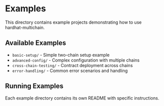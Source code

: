 # Examples

This directory contains example projects demonstrating how to use hardhat-multichain.

## Available Examples

- `basic-setup/` - Simple two-chain setup example
- `advanced-config/` - Complex configuration with multiple chains
- `cross-chain-testing/` - Contract deployment across chains
- `error-handling/` - Common error scenarios and handling

## Running Examples

Each example directory contains its own README with specific instructions.

